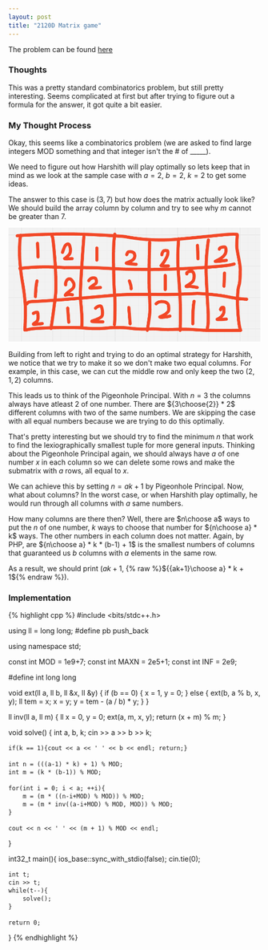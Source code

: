 ```yaml
---
layout: post
title: "2120D Matrix game"
---
```

The problem can be found [here](https://codeforces.com/problemset/problem/2120/D)

### Thoughts
This was a pretty standard combinatorics problem, but still pretty interesting. Seems complicated at first but after trying to figure out a formula for the answer, it got quite a bit easier. 

### My Thought Process 
Okay, this seems like a combinatorics problem (we are asked to find large integers MOD something and that integer isn't the # of _____). 

We need to figure out how Harshith will play optimally so lets keep that in mind as we look at the sample case with $a = 2$, $b = 2$, $k = 2$ to get some ideas. 

The answer to this case is $(3, 7)$ but how does the matrix actually look like? We should build the array column by column and try to see why $m$ cannot be greater than $7$. 

![Matrix of Sample Test Case](/2120D.png)

Building from left to right and trying to do an optimal strategy for Harshith, we notice that we try to make it so we don't make two equal columns. For example, in this case, we can cut the middle row and only keep the two $(2,1,2)$ columns. 

This leads us to think of the Pigeonhole Principal. With $n = 3$ the columns always have atleast $2$ of one number. There are ${3\choose{2}} * 2$ different columns with two of the same numbers. We are skipping the case with all equal numbers because we are trying to do this optimally. 

That's pretty interesting but we should try to find the minimum $n$ that work to find the lexiographically smallest tuple for more general inputs. Thinking about the Pigeonhole Principal again, we should always have $a$ of one number $x$ in each column so we can delete some rows and make the submatrix with $a$ rows, all equal to $x$.

We can achieve this by setting $n = ak+1$ by Pigeonhole Principal. Now, what about columns? In the worst case, or when Harshith play optimally, he would run through all columns with $a$ same numbers.

How many columns are there then? Well, there are $n\choose a$ ways to put the $n$ of one number, $k$ ways to choose that number for ${n\choose a} * k$ ways. The other numbers in each column does not matter. Again, by PHP, are ${n\choose a} * k * (b-1) + 1$ is the smallest numbers of columns that guaranteed us $b$ columns with $a$ elements in the same row.

As a result, we should print ($ak+1$, {% raw %}${{ak+1}\choose a} * k + 1${% endraw %}).

### Implementation  
{% highlight cpp %}
#include <bits/stdc++.h>

using ll = long long;
#define pb push_back

using namespace std;

const int MOD = 1e9+7;
const int MAXN = 2e5+1;
const int INF = 2e9;

#define int long long

void ext(ll a, ll b, ll &x, ll &y) {
	if (b == 0) {
		x = 1, y = 0;
	} else {
		ext(b, a % b, x, y);
		ll tem = x;
		x = y;
		y = tem - (a / b) * y;
	}
}

ll inv(ll a, ll m) {
	ll x = 0, y = 0;
	ext(a, m, x, y);
	return (x + m) % m;
}

void solve() { 
    int a, b, k; cin >> a >> b >> k;

    if(k == 1){cout << a << ' ' << b << endl; return;}

    int n = (((a-1) * k) + 1) % MOD;
    int m = (k * (b-1)) % MOD;

    for(int i = 0; i < a; ++i){
        m = (m * ((n-i+MOD) % MOD)) % MOD;
        m = (m * inv((a-i+MOD) % MOD, MOD)) % MOD;
    }

    cout << n << ' ' << (m + 1) % MOD << endl;
}

int32_t main(){
    ios_base::sync_with_stdio(false);
    cin.tie(0);

    int t;
    cin >> t;
    while(t--){
        solve();
    }

    return 0;
}
{% endhighlight %}


<!-- See [here]() for the solution and another implementation.  -->


